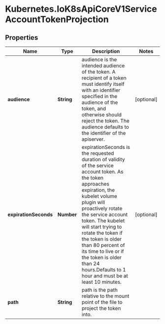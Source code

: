 # Kubernetes.IoK8sApiCoreV1ServiceAccountTokenProjection

## Properties

Name | Type | Description | Notes
------------ | ------------- | ------------- | -------------
**audience** | **String** | audience is the intended audience of the token. A recipient of a token must identify itself with an identifier specified in the audience of the token, and otherwise should reject the token. The audience defaults to the identifier of the apiserver. | [optional] 
**expirationSeconds** | **Number** | expirationSeconds is the requested duration of validity of the service account token. As the token approaches expiration, the kubelet volume plugin will proactively rotate the service account token. The kubelet will start trying to rotate the token if the token is older than 80 percent of its time to live or if the token is older than 24 hours.Defaults to 1 hour and must be at least 10 minutes. | [optional] 
**path** | **String** | path is the path relative to the mount point of the file to project the token into. | 


